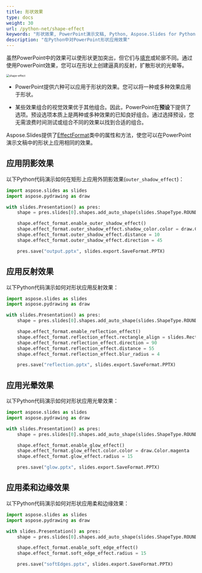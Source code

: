 ```yaml
---
title: 形状效果
type: docs
weight: 30
url: /python-net/shape-effect
keywords: "形状效果, PowerPoint演示文稿, Python, Aspose.Slides for Python via .NET"
description: "在Python中对PowerPoint形状应用效果"
---
```


虽然PowerPoint中的效果可以使形状更加突出，但它们与[填充](/slides/python-net/shape-formatting/#gradient-fill)或轮廓不同。通过使用PowerPoint效果，您可以在形状上创建逼真的反射，扩散形状的光晕等。

<img src="shape-effect.png" alt="shape-effect" style="zoom:50%;" />

* PowerPoint提供六种可以应用于形状的效果。您可以将一种或多种效果应用于形状。

* 某些效果组合的视觉效果优于其他组合。因此，PowerPoint在**预设**下提供了选项。预设选项本质上是两种或多种效果的已知良好组合。通过选择预设，您无需浪费时间测试或组合不同的效果以找到合适的组合。

Aspose.Slides提供了[EffectFormat](https://reference.aspose.com/slides/python-net/aspose.slides/effectformat/)类中的属性和方法，使您可以在PowerPoint演示文稿中的形状上应用相同的效果。

## **应用阴影效果**

以下Python代码演示如何在矩形上应用外阴影效果(`outer_shadow_effect`)：

```python
import aspose.slides as slides
import aspose.pydrawing as draw

with slides.Presentation() as pres:
    shape = pres.slides[0].shapes.add_auto_shape(slides.ShapeType.ROUND_CORNER_RECTANGLE, 20, 20, 200, 150)

    shape.effect_format.enable_outer_shadow_effect()
    shape.effect_format.outer_shadow_effect.shadow_color.color = draw.Color.dark_gray
    shape.effect_format.outer_shadow_effect.distance = 10
    shape.effect_format.outer_shadow_effect.direction = 45

    pres.save("output.pptx", slides.export.SaveFormat.PPTX)
```

## **应用反射效果**

以下Python代码演示如何对形状应用反射效果：

```python
import aspose.slides as slides
import aspose.pydrawing as draw

with slides.Presentation() as pres:
    shape = pres.slides[0].shapes.add_auto_shape(slides.ShapeType.ROUND_CORNER_RECTANGLE, 20, 20, 200, 150)

    shape.effect_format.enable_reflection_effect()
    shape.effect_format.reflection_effect.rectangle_align = slides.RectangleAlignment.BOTTOM
    shape.effect_format.reflection_effect.direction = 90
    shape.effect_format.reflection_effect.distance = 55
    shape.effect_format.reflection_effect.blur_radius = 4

    pres.save("reflection.pptx", slides.export.SaveFormat.PPTX)
```

## **应用光晕效果**

以下Python代码演示如何对形状应用光晕效果：

```python
import aspose.slides as slides
import aspose.pydrawing as draw

with slides.Presentation() as pres:
    shape = pres.slides[0].shapes.add_auto_shape(slides.ShapeType.ROUND_CORNER_RECTANGLE, 20, 20, 200, 150)

    shape.effect_format.enable_glow_effect()
    shape.effect_format.glow_effect.color.color = draw.Color.magenta
    shape.effect_format.glow_effect.radius = 15

    pres.save("glow.pptx", slides.export.SaveFormat.PPTX)
```

## **应用柔和边缘效果**

以下Python代码演示如何对形状应用柔和边缘效果：

```python
import aspose.slides as slides
import aspose.pydrawing as draw

with slides.Presentation() as pres:
    shape = pres.slides[0].shapes.add_auto_shape(slides.ShapeType.ROUND_CORNER_RECTANGLE, 20, 20, 200, 150)

    shape.effect_format.enable_soft_edge_effect()
    shape.effect_format.soft_edge_effect.radius = 15

    pres.save("softEdges.pptx", slides.export.SaveFormat.PPTX)
```